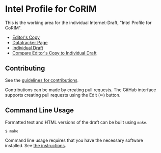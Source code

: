 # Intel Profile for CoRIM

This is the working area for the individual Internet-Draft, "Intel Profile for CoRIM".

* [Editor's Copy](https://nedmsmith.github.io/draft-cds-rats-intel-corim-profile/#go.draft-cds-rats-intel-corim-profile.html)
* [Datatracker Page](https://datatracker.ietf.org/doc/draft-cds-rats-intel-corim-profile)
* [Individual Draft](https://datatracker.ietf.org/doc/html/draft-cds-rats-intel-corim-profile)
* [Compare Editor's Copy to Individual Draft](https://nedmsmith.github.io/draft-cds-rats-intel-corim-profile/#go.draft-cds-rats-intel-corim-profile.diff)


## Contributing

See the
[guidelines for contributions](https://github.com/nedmsmith/draft-cds-rats-intel-corim-profile/blob//CONTRIBUTING.md).

Contributions can be made by creating pull requests.
The GitHub interface supports creating pull requests using the Edit (✏) button.


## Command Line Usage

Formatted text and HTML versions of the draft can be built using `make`.

```sh
$ make
```

Command line usage requires that you have the necessary software installed.  See
[the instructions](https://github.com/martinthomson/i-d-template/blob/main/doc/SETUP.md).

